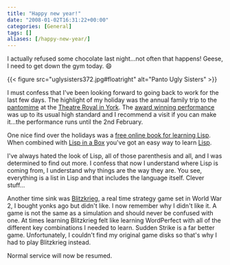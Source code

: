 ```yaml
---
title: "Happy new year!"
date: "2008-01-02T16:31:22+00:00"
categories: [General]
tags: []
aliases: [/happy-new-year/]
---
```


I actually refused some chocolate last night...not often that happens! Geese, I need to get down the gym today. :smile:

{{< figure src="uglysisters372.jpg#floatright" alt="Panto Ugly Sisters" >}}

I must confess that I've been looking forward to going back to work for the last few days. The highlight of my holiday was the annual family trip to the [pantomime](http://yorktheatreroyal.wordpress.com/2007/12/19/review-sinbad-the-sailor-8/) at the [Theatre Royal in York](http://www.yorktheatreroyal.co.uk/). The [award winning performance](http://arts.guardian.co.uk/theatre/drama/reviews/story/0,,2229144,00.html) was up to its usual high standard and I recommend a visit if you can make it...the performance runs until the 2nd February.

One nice find over the holidays was a [free online book for learning Lisp](http://www.gigamonkeys.com/book/). When combined with [Lisp in a Box](http://common-lisp.net/project/lispbox/) you've got an easy way to learn [Lisp](https://en.wikipedia.org/wiki/Lisp_programming_language).

I've always hated the look of Lisp, all of those parenthesis and all, and I was determined to find out more. I confess that now I understand where Lisp is coming from, I understand why things are the way they are. You see, everything is a list in Lisp and that includes the language itself. Clever stuff...

Another time sink was [Blitzkrieg](http://www.blitzkrieg.de/), a real time strategy game set in World War 2, I bought yonks ago but didn't like. I now remember why I didn't like it. A game is not the same as a simulation and should never be confused with one. At times learning Blitzkrieg felt like learning WordPerfect with all of the different key combinations I needed to learn. Sudden Strike is a far better game. Unfortunately, I couldn't find my original game disks so that's why I had to play Blitzkrieg instead.

Normal service will now be resumed.

